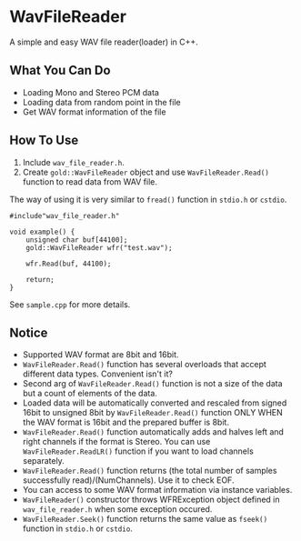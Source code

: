 # WavFileReader
A simple and easy WAV file reader(loader) in C++.

## What You Can Do
* Loading Mono and Stereo PCM data
* Loading data from random point in the file
* Get WAV format information of the file

## How To Use
1. Include `wav_file_reader.h`.  
1. Create `gold::WavFileReader` object and use `WavFileReader.Read()` function to read data from WAV file.  

The way of using it is very similar to  `fread()` function in `stdio.h` or `cstdio`.  
```
#include"wav_file_reader.h"

void example() {
	unsigned char buf[44100];
	gold::WavFileReader wfr("test.wav");
	
	wfr.Read(buf, 44100);

	return;
}
```
See `sample.cpp` for more details.

## Notice
* Supported WAV format are 8bit and 16bit.
* `WavFileReader.Read()` function has several overloads that accept different data types. Convenient isn't it?
* Second arg of `WavFileReader.Read()` function is not a size of the data but a count of elements of the data.
* Loaded data will be automatically converted and rescaled from signed 16bit to unsigned 8bit by `WavFileReader.Read()` function ONLY WHEN the WAV format is 16bit and the prepared buffer is 8bit.
* `WavFileReader.Read()` function automatically adds and halves left and right channels if the format is Stereo. You can use `WavFileReader.ReadLR()` function if you want to load channels separately.
* `WavFileReader.Read()` function returns (the total number of samples successfully read)/(NumChannels). Use it to check EOF.
* You can access to some WAV format information via instance variables.
* `WavFileReader()` constructor throws WFRException object defined in `wav_file_reader.h` when some exception occured.
* `WavFileReader.Seek()` function returns the same value as `fseek()` function in `stdio.h` or `cstdio`.
